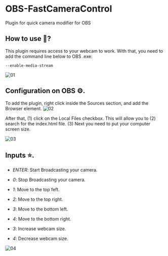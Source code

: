 # OBS-FastCameraControl
 Plugin for quick camera modifier for OBS
 
## How to use 🤔?
This plugin requires access to your webcam to work. With that, you need to add the command line below to OBS .exe:

`--enable-media-stream`

![01](https://github.com/orbtz/OBS-QuickCameraControl/blob/master/readme_images/img_01.png "OBS Configuration")

## Configuration on OBS ⚙.
To add the plugin, right click inside the Sources section, and add the Browser element.
![02](https://github.com/orbtz/OBS-QuickCameraControl/blob/master/readme_images/img_01.png "Inside OBS")

After that, (1) click on the Local Files checkbox. This will allow you to (2) search for the index.html file. (3) Next you need to put your computer screen size.

![03](https://github.com/orbtz/OBS-QuickCameraControl/blob/master/readme_images/img_01.png "Plugin Configuration")

## Inputs ⭐.
- *ENTER*: Start Broadcasting your camera.
- *0*: Stop Broadcasting your camera.

- *1*: Move to the top feft.
- *2*: Move to the top right.
- *3*: Move to the bottom left.
- *4*: Move to the bottom right.

- *3*: Increase webcam size.
- *4*: Decrease webcam size.

![04](https://github.com/orbtz/OBS-QuickCameraControl/blob/master/readme_images/gif_01.gif "Good!")
